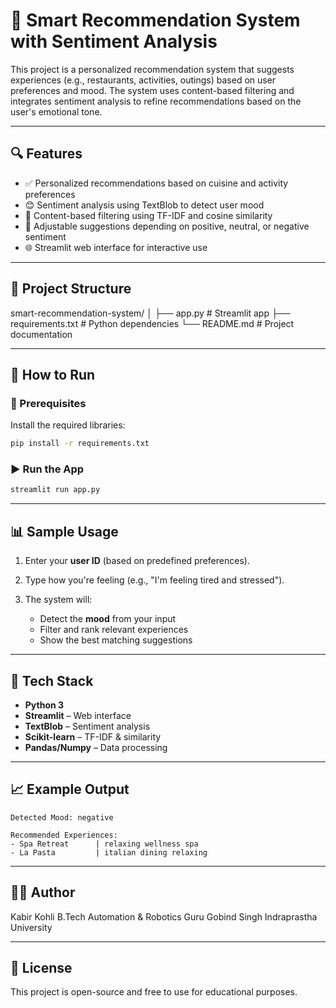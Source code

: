 
# 🌟 Smart Recommendation System with Sentiment Analysis

This project is a personalized recommendation system that suggests experiences (e.g., restaurants, activities, outings) based on user preferences and mood. The system uses content-based filtering and integrates sentiment analysis to refine recommendations based on the user's emotional tone.

---

## 🔍 Features

- ✅ Personalized recommendations based on cuisine and activity preferences
- 😊 Sentiment analysis using TextBlob to detect user mood
- 🧠 Content-based filtering using TF-IDF and cosine similarity
- 🎯 Adjustable suggestions depending on positive, neutral, or negative sentiment
- 🌐 Streamlit web interface for interactive use

---

## 📂 Project Structure



smart-recommendation-system/
│
├── app.py                # Streamlit app
├── requirements.txt      # Python dependencies
└── README.md             # Project documentation



---

## 🚀 How to Run

### 🔧 Prerequisites

Install the required libraries:

```bash
pip install -r requirements.txt
````

### ▶️ Run the App

```bash
streamlit run app.py
```

---

## 📊 Sample Usage

1. Enter your **user ID** (based on predefined preferences).
2. Type how you're feeling (e.g., "I'm feeling tired and stressed").
3. The system will:

   * Detect the **mood** from your input
   * Filter and rank relevant experiences
   * Show the best matching suggestions

---

## 🧠 Tech Stack

* **Python 3**
* **Streamlit** – Web interface
* **TextBlob** – Sentiment analysis
* **Scikit-learn** – TF-IDF & similarity
* **Pandas/Numpy** – Data processing

---

## 📈 Example Output

```
Detected Mood: negative

Recommended Experiences:
- Spa Retreat      | relaxing wellness spa
- La Pasta         | italian dining relaxing
```

---

## 🙋‍♂️ Author

Kabir Kohli
B.Tech Automation & Robotics
Guru Gobind Singh Indraprastha University

---

## 📄 License

This project is open-source and free to use for educational purposes.

